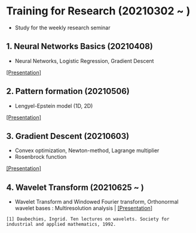 # Training for Research (20210302 ~ )
- Study for the weekly research seminar

## 1. Neural Networks Basics (20210408)
- Neural Networks, Logistic Regression, Gradient Descent   

[[Presentation]](https://github.com/OH-Seoyoung/Training_for_Research/blob/master/1.%20Neural_Networks_Basic/20210401_Neural_Network.pdf)

## 2. Pattern formation (20210506)
- Lengyel-Epstein model (1D, 2D)  

[[Presentation]](https://github.com/OH-Seoyoung/Training_for_Research/blob/master/2.%20Pattern_Formation/20210506_Pattern_Formation.pdf)

## 3. Gradient Descent (20210603)
- Convex optimization, Newton-method, Lagrange multiplier
- Rosenbrock function

[[Presentation]](https://github.com/OH-Seoyoung/Training_for_Research/blob/master/3.%20Gradient_Descent/20210603_Gradient_Descent.pdf)

## 4. Wavelet Transform (20210625 ~ )
- Wavelet Transform and Windowed Fourier transform, Orthonormal wavelet bases : Multiresolution analysis | [[Presentation]]()


```
[1] Daubechies, Ingrid. Ten lectures on wavelets. Society for industrial and applied mathematics, 1992.
```
